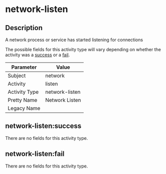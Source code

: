 network-listen
==============

Description
-----------
A network process or service has started listening for connections

The possible fields for this activity type will vary depending on whether the activity was a [success](#network-listensuccess) or a [fail](#network-listenfail).

| Parameter     | Value          |
| ------------- | -------------- |
| Subject       | network        |
| Activity      | listen         |
| Activity Type | network-listen |
| Pretty Name   | Network Listen |
| Legacy Name   |                |

network-listen:success
----------------------

There are no fields for this activity type.


network-listen:fail
-------------------

There are no fields for this activity type.
